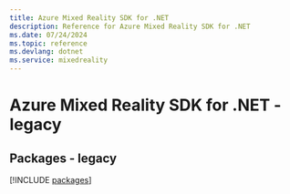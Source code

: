 ```yaml
---
title: Azure Mixed Reality SDK for .NET
description: Reference for Azure Mixed Reality SDK for .NET
ms.date: 07/24/2024
ms.topic: reference
ms.devlang: dotnet
ms.service: mixedreality
---
```

# Azure Mixed Reality SDK for .NET - legacy
## Packages - legacy
[!INCLUDE [packages](mixed-reality-index.md)]